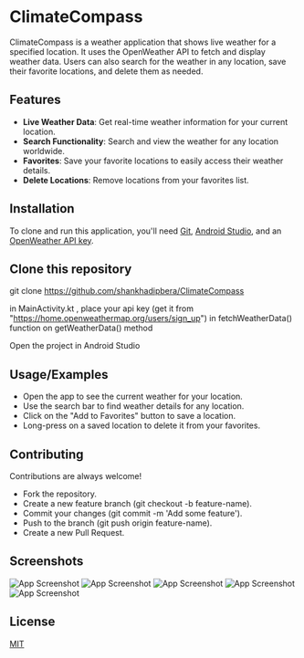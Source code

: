 
# ClimateCompass

ClimateCompass is a weather application that shows live weather for a specified location. It uses the OpenWeather API to fetch and display weather data. Users can also search for the weather in any location, save their favorite locations, and delete them as needed.


## Features

- **Live Weather Data**: Get real-time weather information for your current location.
- **Search Functionality**: Search and view the weather for any location worldwide.
- **Favorites**: Save your favorite locations to easily access their weather details.
- **Delete Locations**: Remove locations from your favorites list.


## Installation

To clone and run this application, you'll need [Git](https://git-scm.com), [Android Studio](https://developer.android.com/studio), and an [OpenWeather API key](https://home.openweathermap.org/users/sign_up).

## Clone this repository
git clone https://github.com/shankhadipbera/ClimateCompass

in MainActivity.kt , place your api key (get it from "https://home.openweathermap.org/users/sign_up") in fetchWeatherData() function on getWeatherData() method

Open the project in Android Studio
    
## Usage/Examples

- Open the app to see the current weather for your location.
- Use the search bar to find weather details for any location.
- Click on the "Add to Favorites" button to save a location.
- Long-press on a saved location to delete it from your favorites.


## Contributing

Contributions are always welcome!
- Fork the repository.
- Create a new feature branch (git checkout -b feature-name).
- Commit your changes (git commit -m 'Add some feature').
- Push to the branch (git push origin feature-name).
- Create a new Pull Request.


## Screenshots

![App Screenshot](https://blogger.googleusercontent.com/img/b/R29vZ2xl/AVvXsEgu9bmpUG-tv2ey8I_H0U-dOe2mBXeSoa_5kAznFW3TloZEkPhSiVhG7vsPuno7u2_GEMHdXYIMAEv1iPWMA2miEDt6OgSpZihSzsQsFd_hemQLivoXUG_WKPJmugExjSZX85Nt_bHk0oPxySi-b2WW9cSrfXDAr08xojn5c517tD7U2bpw5ZFZz9vSaKlc/s16000/ss5.jpeg)
![App Screenshot](https://blogger.googleusercontent.com/img/b/R29vZ2xl/AVvXsEgzJj7nm6bJ8Ha51RihVhfs7y4jexOVGxNDCLO4NQ8dMd3AVoodr3MGvVPr5jEsgnGSKdJY9RK0UPIevVcdNxlFSvs0IH9GP-7N3RH491Zc59eeHjGsLuouRSvFmq5yMrXi_-5IX_7K82V_dLfXQXc_olT3GLiT1Y2YzQsnzh4Z3U3pvXdSTAws_fKxotUT/s16000/ss4.jpeg)
![App Screenshot](https://blogger.googleusercontent.com/img/b/R29vZ2xl/AVvXsEjYJZ8Jni68h3jmVazDQ6TMacl6EfuMStToafTTgD7NuZM6eZn2n7HJqz8N79lkupJ0PRTg-jJD4rGvzzG0k40K39CdkjZ5qCkEgFwT3YWMt5fMK3hnuWHZR5JFzcmAIqGYbq3biR6C6pk-LS0Xhlb4X12ZCzTB3kMUOGwTXOclNaEIuCiz0OxWjHZfWS5q/s16000/ss3.jpeg)
![App Screenshot](https://blogger.googleusercontent.com/img/b/R29vZ2xl/AVvXsEiD0YDVuNYgU5BWAPsgvvli0PbipiRzLHyGMY7G-Om5f5N6wjuurap7932teuXedphg11ZZbIUnDLhWljxOAjULgq3awZmOgtJZ6CEAMG7AZNL25uQFJJiYkUF-7aXHbBXHeu1sGjuBpRFkjJTylZhVRcCHsG8O8_OsEAZuEUzigOg7zjVMvhg8eMjPc-50/s16000/ss2.jpeg)
![App Screenshot](https://blogger.googleusercontent.com/img/b/R29vZ2xl/AVvXsEhdFSF3jcn58lv0pTtlmdlbTxuW7fzUjaMDJBO_loIOecNgWEpDDj7biIT7JO9gjYuJgN55fWqKieXB4aJDB_c939oSeoegEEf9NOl1PYhU96RjLUKXJtnSNg6Hf6S8V4XnvytHpqGCrZy3fNg1pUUUsUTtlEhVEOf19ADmHhgMQYeZRGOkVrGWOU-mrUIB/s16000/ss1.jpeg)


## License

[MIT](https://choosealicense.com/licenses/mit/)


